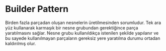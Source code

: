 # Builder Pattern 

Birden fazla parçadan oluşan nesnelerin üretilmesinden sorumludur. Tek ara yüz kullanarak karmaşık bir nesne grubundan gerektiğince parça yaratılmasını sağlar. Nesne grubu kullanıldıkça istenilen şekilde yapılanır ve bu sayede kullanılmayan parçaların gereksiz yere yaratılma durumu ortadan kaldırılmış olur.
